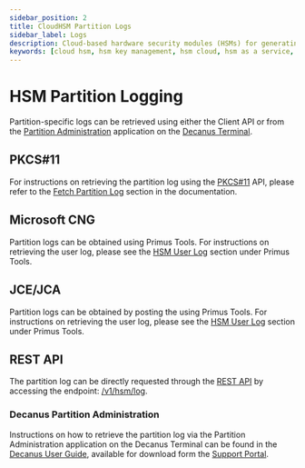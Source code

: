 ```yaml
---
sidebar_position: 2
title: CloudHSM Partition Logs
sidebar_label: Logs
description: Cloud-based hardware security modules (HSMs) for generating and using your own encryption keys with your applications. FIPS 140-2 Level 3 validated HSMs
keywords: [cloud hsm, hsm key management, hsm cloud, hsm as a service, cloud based hsm, hsm digital signature, hsm services, hsm service, what is cloud hsm, hsm signing, hsm pki, hsm encryption, code signing hsm, hsm key, code signing service, hsm code signing, cloud code signing, cloud encryption key management, cloud hardware security module, cloudhsm vs kms, code signing certificate, key management hsm, microsoft encryption key management, hsm aws, document signing services, code signing, hsm providers, code signing as a service, aws cloudhsm documentation, hsm pricing]
---
```


# HSM Partition Logging

Partition-specific logs can be retrieved using either the Client API or from the [Partition Administration](../Overview/features#hsm-partition-remote-administration) application on the [Decanus Terminal](https://www.securosys.com/en/product/decanus-remote-control-terminal).

## PKCS#11

For instructions on retrieving the partition log using the [PKCS#11](../../pkcs/overview) API, please refer to the [Fetch Partition Log](../../pkcs/Tutorials/ppin_tool#fetch-partition-log) section in the documentation.

## Microsoft CNG

Partition logs can be obtained using Primus Tools. For instructions on retrieving the user log, please see the [HSM User Log](../../primus-tools/Tutorials/command-details/HSM-information#hsm-user-log) section under Primus Tools.

## JCE/JCA

Partition logs can be obtained by posting the  using Primus Tools. For instructions on retrieving the user log, please see the [HSM User Log](../../primus-tools/Tutorials/command-details/HSM-information#hsm-user-log) section under Primus Tools.

## REST API

The partition log can be directly requested through the [REST API](../../tsb/overview) by accessing the endpoint: [/v1/hsm/log](https://rest-api.cloudshsm.com/swagger-ui/index.html?configUrl=/v3/api-docs/swagger-config#/Service%20Information/getHsmLog).

### Decanus Partition Administration

Instructions on how to retrieve the partition log via the Partition Administration application on the Decanus Terminal can be found in the [Decanus User Guide](https://support.securosys.com/external/knowledge-base/article/71), available for download form the [Support Portal](https://support.securosys.com).
